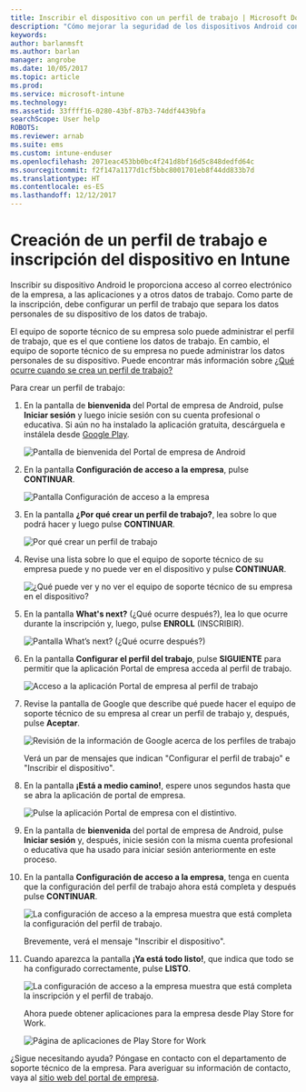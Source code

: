 ```yaml
---
title: Inscribir el dispositivo con un perfil de trabajo | Microsoft Docs
description: "Cómo mejorar la seguridad de los dispositivos Android con perfiles de trabajo."
keywords: 
author: barlanmsft
ms.author: barlan
manager: angrobe
ms.date: 10/05/2017
ms.topic: article
ms.prod: 
ms.service: microsoft-intune
ms.technology: 
ms.assetid: 33ffff16-0280-43bf-87b3-74ddf4439bfa
searchScope: User help
ROBOTS: 
ms.reviewer: arnab
ms.suite: ems
ms.custom: intune-enduser
ms.openlocfilehash: 2071eac453bb0bc4f241d8bf16d5c848dedfd64c
ms.sourcegitcommit: f2f147a1177d1cf5bbc8001701eb8f44dd833b7d
ms.translationtype: HT
ms.contentlocale: es-ES
ms.lasthandoff: 12/12/2017
---
```

# <a name="create-a-work-profile-and-enroll-your-device-in-intune"></a>Creación de un perfil de trabajo e inscripción del dispositivo en Intune

Inscribir su dispositivo Android le proporciona acceso al correo electrónico de la empresa, a las aplicaciones y a otros datos de trabajo. Como parte de la inscripción, debe configurar un perfil de trabajo que separa los datos personales de su dispositivo de los datos de trabajo.

El equipo de soporte técnico de su empresa solo puede administrar el perfil de trabajo, que es el que contiene los datos de trabajo. En cambio, el equipo de soporte técnico de su empresa no puede administrar los datos personales de su dispositivo. Puede encontrar más información sobre [¿Qué ocurre cuando se crea un perfil de trabajo?](what-happens-when-you-create-a-work-profile-android.md)

Para crear un perfil de trabajo:

1.  En la pantalla de **bienvenida** del Portal de empresa de Android, pulse **Iniciar sesión** y luego inicie sesión con su cuenta profesional o educativa. Si aún no ha instalado la aplicación gratuita, descárguela e instálela desde [Google Play](http://play.google.com/store/apps/details?id=com.microsoft.windowsintune.companyportal).

    ![Pantalla de bienvenida del Portal de empresa de Android](./media/and-enroll-0-welcome-screen.png)

2. En la pantalla **Configuración de acceso a la empresa**, pulse **CONTINUAR**.

    ![Pantalla Configuración de acceso a la empresa](/intune/media/android_cp_enroll_01_1709_new.png)

3.  En la pantalla **¿Por qué crear un perfil de trabajo?**, lea sobre lo que podrá hacer y luego pulse **CONTINUAR**.

    ![Por qué crear un perfil de trabajo](./media/andr-afw-why-create-a-work-profile.png)

4.  Revise una lista sobre lo que el equipo de soporte técnico de su empresa puede y no puede ver en el dispositivo y pulse **CONTINUAR**.

    ![¿Qué puede ver y no ver el equipo de soporte técnico de su empresa en el dispositivo?](/intune/media/android_cp_enroll_02_after_1710.png)

5.  En la pantalla **What's next?** (¿Qué ocurre después?), lea lo que ocurre durante la inscripción y, luego, pulse **ENROLL** (INSCRIBIR).

    ![Pantalla What’s next? (¿Qué ocurre después?)](/intune/media/android_work_cp_enroll_03_after_1710.png)

6. En la pantalla **Configurar el perfil del trabajo**, pulse **SIGUIENTE** para permitir que la aplicación Portal de empresa acceda al perfil de trabajo.

    ![Acceso a la aplicación Portal de empresa al perfil de trabajo](./media/andr-afw-tap-next-to-set-up-work-profile.png)

7. Revise la pantalla de Google que describe qué puede hacer el equipo de soporte técnico de su empresa al crear un perfil de trabajo y, después, pulse **Aceptar**.

    ![Revisión de la información de Google acerca de los perfiles de trabajo](./media/andr-afw-google-screen-what-it-can-do.png)

    Verá un par de mensajes que indican "Configurar el perfil de trabajo" e "Inscribir el dispositivo".

8. En la pantalla **¡Está a medio camino!**, espere unos segundos hasta que se abra la aplicación de portal de empresa.

    ![Pulse la aplicación Portal de empresa con el distintivo.](./media/andr-afw-tap-work-badged-company-portal-icon2.png)

9. En la pantalla de **bienvenida** del portal de empresa de Android, pulse **Iniciar sesión** y, después, inicie sesión con la misma cuenta profesional o educativa que ha usado para iniciar sesión anteriormente en este proceso.

10. En la pantalla **Configuración de acceso a la empresa**, tenga en cuenta que la configuración del perfil de trabajo ahora está completa y después pulse **CONTINUAR**.

    ![La configuración de acceso a la empresa muestra que está completa la configuración del perfil de trabajo.](./media/andr-afw-work-profile-now-set-up.png)

    Brevemente, verá el mensaje "Inscribir el dispositivo".

11. Cuando aparezca la pantalla **¡Ya está todo listo!**, que indica que todo se ha configurado correctamente, pulse **LISTO**.

    ![La configuración de acceso a la empresa muestra que está completa la inscripción y el perfil de trabajo.](/intune/media/android_work_cp_enroll_04_after_1710.png)

    Ahora puede obtener aplicaciones para la empresa desde Play Store for Work.

    ![Página de aplicaciones de Play Store for Work](./media/andr-afw-tap-work-play-store-icon.png)

¿Sigue necesitando ayuda? Póngase en contacto con el departamento de soporte técnico de la empresa. Para averiguar su información de contacto, vaya al [sitio web del portal de empresa](https://portal.manage.microsoft.com#HelpDeskDialog).
